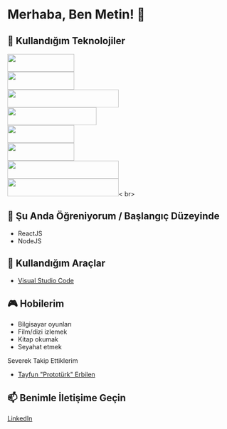 # Merhaba, Ben Metin! 👋

## 🚀 Kullandığım Teknolojiler

<img src="https://img.shields.io/badge/HTML-5-orange?style=flat&logo=html5" width="150" height="40"> <br>
<img src="https://img.shields.io/badge/CSS-3-blue?style=flat&logo=css3" width="150" height="40"> <br>
<img src="https://img.shields.io/badge/Tailwind%20CSS-Latest-blue?style=flat&logo=tailwind-css" width="250" height="40"> <br>
<img src="https://img.shields.io/badge/JavaScript-ES6+-yellow?style=flat&logo=javascript" width="200" height="40"> <br>
<img src="https://img.shields.io/badge/React-Latest-blue?style=flat&logo=react" width="150" height="40"> <br>
<img src="https://img.shields.io/badge/Node.js-Latest-green?style=flat&logo=node.js" width="150" height="40"> <br>
<img src="https://img.shields.io/badge/MongoDB-Latest-green?style=flat&logo=mongodb" width="250" height="40"> <br>
<img src="https://img.shields.io/badge/VSCode-Latest-blue?style=flat&logo=visual-studio-code" width="250" height="40">< br>

## 🌱 Şu Anda Öğreniyorum / Başlangıç Düzeyinde 

- ReactJS
- NodeJS

## 🔧 Kullandığım Araçlar

- [Visual Studio Code](https://code.visualstudio.com/)

## 🎮 Hobilerim

- Bilgisayar oyunları
- Film/dizi izlemek
- Kitap okumak
- Seyahat etmek

Severek Takip Ettiklerim
- [Tayfun "Prototürk" Erbilen](https://github.com/tayfunerbilen)

## 📫 Benimle İletişime Geçin

[LinkedIn](https://www.linkedin.com/in/nuh-metin-karabulut-73441b265/)

